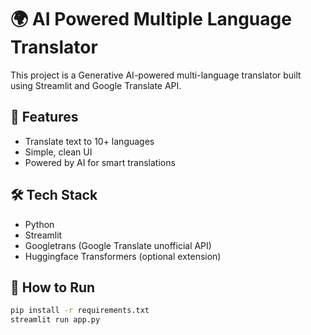 # 🌍 AI Powered Multiple Language Translator

This project is a Generative AI-powered multi-language translator built using Streamlit and Google Translate API.

## 🔧 Features
- Translate text to 10+ languages
- Simple, clean UI
- Powered by AI for smart translations

## 🛠️ Tech Stack
- Python
- Streamlit
- Googletrans (Google Translate unofficial API)
- Huggingface Transformers (optional extension)

## 🚀 How to Run
```bash
pip install -r requirements.txt
streamlit run app.py